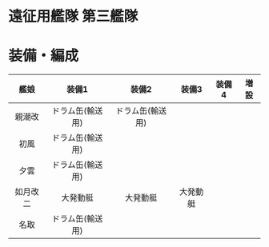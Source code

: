 # 遠征用艦隊 第三艦隊

# 装備・編成

| 艦娘     | 装備1            | 装備2            | 装備3    | 装備4 | 増設 |
| :-:      | :-:              | :-:              | :-:      | :-:   | :-:  |
| 親潮改   | ドラム缶(輸送用) | ドラム缶(輸送用) |          |       |      |
| 初風     | ドラム缶(輸送用) |                  |          |       |      |
| 夕雲     | ドラム缶(輸送用) |                  |          |       |      |
| 如月改二 | 大発動艇         | 大発動艇         | 大発動艇 |       |      |
| 名取     | ドラム缶(輸送用) |                  |          |       |      |